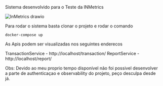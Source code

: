 Sistema desenvolvido para o Teste da INMetrics

![InMetrics drawio](https://github.com/guilhermedores/InmetricsTest/assets/5339903/371a396d-ffab-475b-88d0-48f117dde139)


Para rodar o sistema basta clonar o projeto e rodar o comando 

```
docker-compose up
```

As Apis podem ser visualizadas nos seguintes enderecos

TransactionService - http://localhost/transaction/
ReportService - http://localhost/report/


Obs: Devido ao meu proprio tempo disponível não foi possivel desenvolver a parte de authenticaçao e observability do projeto, peço desculpa desde já.
